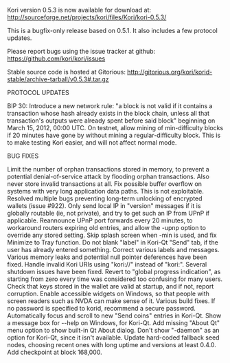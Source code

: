 Kori version 0.5.3 is now available for download at:
http://sourceforge.net/projects/kori/files/Kori/kori-0.5.3/

This is a bugfix-only release based on 0.5.1.
It also includes a few protocol updates.

Please report bugs using the issue tracker at github:
https://github.com/kori/kori/issues

Stable source code is hosted at Gitorious:
http://gitorious.org/kori/korid-stable/archive-tarball/v0.5.3#.tar.gz

PROTOCOL UPDATES

BIP 30: Introduce a new network rule: "a block is not valid if it contains a transaction whose hash already exists in the block chain, unless all that transaction's outputs were already spent before said block" beginning on March 15, 2012, 00:00 UTC.
On testnet, allow mining of min-difficulty blocks if 20 minutes have gone by without mining a regular-difficulty block. This is to make testing Kori easier, and will not affect normal mode.

BUG FIXES

Limit the number of orphan transactions stored in memory, to prevent a potential denial-of-service attack by flooding orphan transactions. Also never store invalid transactions at all.
Fix possible buffer overflow on systems with very long application data paths. This is not exploitable.
Resolved multiple bugs preventing long-term unlocking of encrypted wallets
(issue #922).
Only send local IP in "version" messages if it is globally routable (ie, not private), and try to get such an IP from UPnP if applicable.
Reannounce UPnP port forwards every 20 minutes, to workaround routers expiring old entries, and allow the -upnp option to override any stored setting.
Skip splash screen when -min is used, and fix Minimize to Tray function.
Do not blank "label" in Kori-Qt "Send" tab, if the user has already entered something.
Correct various labels and messages.
Various memory leaks and potential null pointer deferences have been fixed.
Handle invalid Kori URIs using "kori://" instead of "kori:".
Several shutdown issues have been fixed.
Revert to "global progress indication", as starting from zero every time was considered too confusing for many users.
Check that keys stored in the wallet are valid at startup, and if not, report corruption.
Enable accessible widgets on Windows, so that people with screen readers such as NVDA can make sense of it.
Various build fixes.
If no password is specified to korid, recommend a secure password.
Automatically focus and scroll to new "Send coins" entries in Kori-Qt.
Show a message box for --help on Windows, for Kori-Qt.
Add missing "About Qt" menu option to show built-in Qt About dialog.
Don't show "-daemon" as an option for Kori-Qt, since it isn't available.
Update hard-coded fallback seed nodes, choosing recent ones with long uptime and versions at least 0.4.0.
Add checkpoint at block 168,000.
